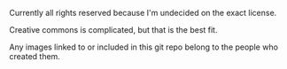 Currently all rights reserved because I'm undecided on the exact license.

Creative commons is complicated, but that is the best fit.

Any images linked to or included in this git repo belong to the people who created them.